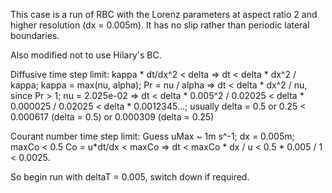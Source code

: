 This case is a run of RBC with the Lorenz parameters at aspect ratio 2 and 
higher resolution (dx = 0.005m). It has no slip rather than periodic lateral 
boundaries.

Also modified not to use Hilary's BC.

Diffusive time step limit:
kappa * dt/dx^2 < delta
=> dt < delta * dx^2 / kappa; kappa = max(nu, alpha); Pr = nu / alpha
=> dt < delta * dx^2 / nu, since Pr > 1; nu = 2.025e-02
=> dt < delta * 0.005^2 / 0.02025
      < delta * 0.000025 / 0.02025
      < delta * 0.0012345...; usually delta = 0.5 or 0.25
      < 0.000617 (delta = 0.5) or 0.000309 (delta = 0.25)
      
Courant number time step limit:
Guess uMax ~ 1m s^-1; dx = 0.005m; maxCo < 0.5
Co = u*dt/dx < maxCo
=> dt < maxCo * dx / u
      < 0.5 * 0.005 / 1
      < 0.0025.
      
So begin run with deltaT = 0.005, switch down if required.
